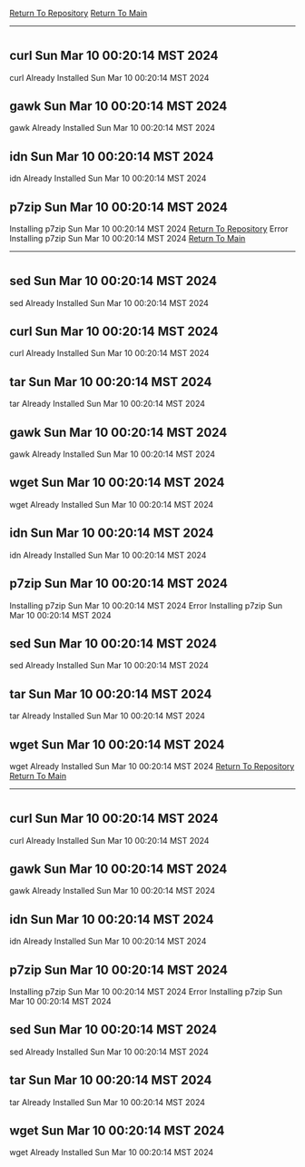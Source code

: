[Return To Repository](https://github.com/DigitalWarrior/piholeparser/)
[Return To Main](https://github.com/DigitalWarrior/piholeparser/blob/master/RecentRunLogs/Mainlog.md)
____________________________________
# 
## curl Sun Mar 10 00:20:14 MST 2024
curl Already Installed Sun Mar 10 00:20:14 MST 2024
## gawk Sun Mar 10 00:20:14 MST 2024
gawk Already Installed Sun Mar 10 00:20:14 MST 2024
## idn Sun Mar 10 00:20:14 MST 2024
idn Already Installed Sun Mar 10 00:20:14 MST 2024
## p7zip Sun Mar 10 00:20:14 MST 2024
Installing p7zip Sun Mar 10 00:20:14 MST 2024
[Return To Repository](https://github.com/DigitalWarrior/piholeparser/)
Error Installing p7zip Sun Mar 10 00:20:14 MST 2024
[Return To Main](https://github.com/DigitalWarrior/piholeparser/blob/master/RecentRunLogs/Mainlog.md)
____________________________________
# 
## sed Sun Mar 10 00:20:14 MST 2024
sed Already Installed Sun Mar 10 00:20:14 MST 2024
## curl Sun Mar 10 00:20:14 MST 2024
curl Already Installed Sun Mar 10 00:20:14 MST 2024
## tar Sun Mar 10 00:20:14 MST 2024
tar Already Installed Sun Mar 10 00:20:14 MST 2024
## gawk Sun Mar 10 00:20:14 MST 2024
gawk Already Installed Sun Mar 10 00:20:14 MST 2024
## wget Sun Mar 10 00:20:14 MST 2024
wget Already Installed Sun Mar 10 00:20:14 MST 2024
## idn Sun Mar 10 00:20:14 MST 2024
idn Already Installed Sun Mar 10 00:20:14 MST 2024
## p7zip Sun Mar 10 00:20:14 MST 2024
Installing p7zip Sun Mar 10 00:20:14 MST 2024
Error Installing p7zip Sun Mar 10 00:20:14 MST 2024
## sed Sun Mar 10 00:20:14 MST 2024
sed Already Installed Sun Mar 10 00:20:14 MST 2024
## tar Sun Mar 10 00:20:14 MST 2024
tar Already Installed Sun Mar 10 00:20:14 MST 2024
## wget Sun Mar 10 00:20:14 MST 2024
wget Already Installed Sun Mar 10 00:20:14 MST 2024
[Return To Repository](https://github.com/DigitalWarrior/piholeparser/)
[Return To Main](https://github.com/DigitalWarrior/piholeparser/blob/master/RecentRunLogs/Mainlog.md)
____________________________________
# 
## curl Sun Mar 10 00:20:14 MST 2024
curl Already Installed Sun Mar 10 00:20:14 MST 2024
## gawk Sun Mar 10 00:20:14 MST 2024
gawk Already Installed Sun Mar 10 00:20:14 MST 2024
## idn Sun Mar 10 00:20:14 MST 2024
idn Already Installed Sun Mar 10 00:20:14 MST 2024
## p7zip Sun Mar 10 00:20:14 MST 2024
Installing p7zip Sun Mar 10 00:20:14 MST 2024
Error Installing p7zip Sun Mar 10 00:20:14 MST 2024
## sed Sun Mar 10 00:20:14 MST 2024
sed Already Installed Sun Mar 10 00:20:14 MST 2024
## tar Sun Mar 10 00:20:14 MST 2024
tar Already Installed Sun Mar 10 00:20:14 MST 2024
## wget Sun Mar 10 00:20:14 MST 2024
wget Already Installed Sun Mar 10 00:20:14 MST 2024
